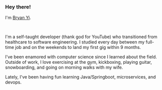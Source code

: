 ### Hey there! <img src="https://media.giphy.com/media/hvRJCLFzcasrR4ia7z/giphy.gif" width="10px">

I'm [Bryan Yi](http://www.bryanyi.com).

<br/>

I'm a self-taught developer (thank god for YouTube) who transitioned from healthcare to software engineering. I studied every day between my full-time job and on the weekends to land my first gig within 9 months. 

I've been enamored with computer science since I learned about the field. Outside of work, I love exercising at the gym, kickboxing, playing guitar, snowboarding, and going on morning walks with my wife.

Lately, I've been having fun learning Java/Springboot, microservices, and devops.

